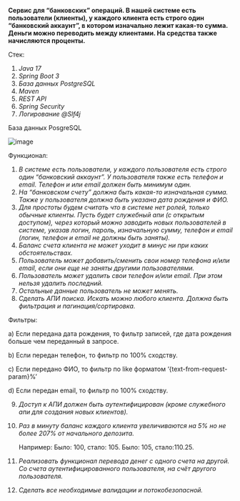 **Сервис для “банковских” операций. В нашей системе есть пользователи (клиенты), у каждого клиента есть строго один “банковский аккаунт”, в котором изначально лежит какая-то сумма. Деньги можно переводить между клиентами. На средства также начисляются проценты.**

Стек:
1. _Java 17_
2. _Spring Boot 3_
3. _База данных PostgreSQL_
4. _Maven_
5. _REST API_
6. _Spring Security_
7. _Логирование @Slf4j_

База данных PosgreSQL

![image](https://github.com/RifatSuleymanov/BankApplication/assets/117975440/3f0c393a-d3ef-41c1-9d2d-5732ad9ba59a)

Функционал:    
1. _В системе есть пользователи, у каждого пользователя есть строго один “банковский аккаунт”. У пользователя также есть телефон и email. Телефон и или email должен быть минимум один._
2. _На “банковском счету” должна быть какая-то изначальная сумма. Также у пользователя должна быть указана дата рождения и ФИО._
3. _Для простоты будем считать что в системе нет ролей, только обычные клиенты.
        Пусть будет служебный апи (с открытым доступом), через который можно заводить новых пользователей в системе, указав логин, пароль, изначальную сумму, телефон и email (логин, телефон и email не должны быть заняты)._
4. _Баланс счета клиента не может уходит в минус ни при каких обстоятельствах._
5. _Пользователь может добавить/сменить свои номер телефона и/или email, если они еще не заняты другими пользователями._
6. _Пользователь может удалить свои телефон и/или email. При этом нельзя удалить последний._
7. _Остальные данные пользователь не может менять._
8. _Сделать АПИ поиска. Искать можно любого клиента. Должна быть фильтрация и пагинация/сортировка._


Фильтры:

   a)	Если передана дата рождения, то фильтр записей, где дата рождения больше чем переданный в запросе.
   
   b)	Если передан телефон, то фильтр по 100% сходству.
   
   c)	Если передано ФИО, то фильтр по like форматом ‘{text-from-request-param}%’
   
   d)	Если передан email, то фильтр по 100% сходству.

9. _Доступ к АПИ должен быть аутентифицирован (кроме служебного апи для создания новых клиентов)._
10. _Раз в минуту баланс каждого клиента увеличиваются на 5% но не более 207% от начального депозита._


      Например:
            Было: 100, стало: 105.
            Было: 105, стало:110.25.

11. _Реализовать функционал перевода денег с одного счета на другой. Со счета аутентифицированного пользователя, на счёт другого пользователя._
12. _Сделать все необходимые валидации и потокобезопасной._


